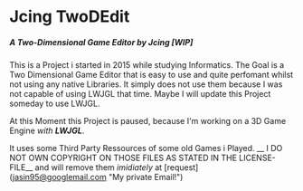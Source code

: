 # Jcing TwoDEdit
##### A Two-Dimensional Game Editor by Jcing _[WIP]_

This is a Project i started in 2015 while studying Informatics.
The Goal is a Two Dimensional Game Editor that is easy to use and quite perfomant whilst not using any native Libraries.
It simply does not use them because I was not capable of using LWJGL that time.
Maybe I will update this Project someday to use LWJGL.

At this Moment this Project is paused, because I'm working on a 3D Game Engine _with **LWJGL**_.


It uses some Third Party Ressources of some old Games i Played.
__
I DO NOT OWN COPYRIGHT ON THOSE FILES AS STATED IN THE LICENSE-FILE__ and will remove them _imidiately_ at [request] (jasin95@googlemail.com "My private Email!")

